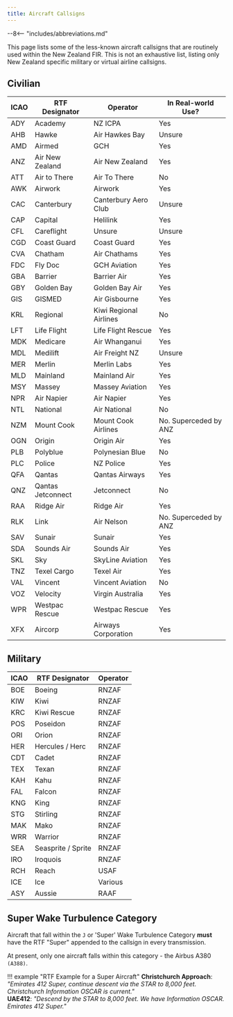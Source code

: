 ```yaml
---
title: Aircraft Callsigns
---
```


--8<-- "includes/abbreviations.md"

This page lists some of the less-known aircraft callsigns that are routinely used within the New Zealand FIR. This is not an exhaustive list, listing only New Zealand specific military or virtual airline callsigns.

## Civilian

| ICAO | RTF Designator    | Operator               | In Real-world Use?    |
| ---- | ----------------- | ---------------------- | --------------------- |
| ADY  | Academy           | NZ ICPA                | Yes                   |
| AHB  | Hawke             | Air Hawkes Bay         | Unsure                |
| AMD  | Airmed            | GCH                    | Yes                   |
| ANZ  | Air New Zealand   | Air New Zealand        | Yes                   |
| ATT  | Air to There      | Air To There           | No                    |
| AWK  | Airwork           | Airwork                | Yes                   |
| CAC  | Canterbury        | Canterbury Aero Club   | Unsure                |
| CAP  | Capital           | Helilink               | Yes                   |
| CFL  | Careflight        | Unsure                 | Unsure                |
| CGD  | Coast Guard       | Coast Guard            | Yes                   |
| CVA  | Chatham           | Air Chathams           | Yes                   |
| FDC  | Fly Doc           | GCH Aviation           | Yes                   |
| GBA  | Barrier           | Barrier Air            | Yes                   |
| GBY  | Golden Bay        | Golden Bay Air         | Yes                   |
| GIS  | GISMED            | Air Gisbourne          | Yes                   |
| KRL  | Regional          | Kiwi Regional Airlines | No                    |
| LFT  | Life Flight       | Life Flight Rescue     | Yes                   |
| MDK  | Medicare          | Air Whanganui          | Yes                   |
| MDL  | Medilift          | Air Freight NZ         | Unsure                |
| MER  | Merlin            | Merlin Labs            | Yes                   |
| MLD  | Mainland          | Mainland Air           | Yes                   |
| MSY  | Massey            | Massey Aviation        | Yes                   |
| NPR  | Air Napier        | Air Napier             | Yes                   |
| NTL  | National          | Air National           | No                    |
| NZM  | Mount Cook        | Mount Cook Airlines    | No. Superceded by ANZ |
| OGN  | Origin            | Origin Air             | Yes                   |
| PLB  | Polyblue          | Polynesian Blue        | No                    |
| PLC  | Police            | NZ Police              | Yes                   |
| QFA  | Qantas            | Qantas Airways         | Yes                   |
| QNZ  | Qantas Jetconnect | Jetconnect             | No                    |
| RAA  | Ridge Air         | Ridge Air              | Yes                   |
| RLK  | Link              | Air Nelson             | No. Superceded by ANZ |
| SAV  | Sunair            | Sunair                 | Yes                   |
| SDA  | Sounds Air        | Sounds Air             | Yes                   |
| SKL  | Sky               | SkyLine Aviation       | Yes                   |
| TNZ  | Texel Cargo       | Texel Air              | Yes                   |
| VAL  | Vincent           | Vincent Aviation       | No                    |
| VOZ  | Velocity          | Virgin Australia       | Yes                   |
| WPR  | Westpac Rescue    | Westpac Rescue         | Yes                   |
| XFX  | Aircorp           | Airways Corporation    | Yes                   |

## Military

| ICAO | RTF Designator     | Operator |
| ---- | ------------------ | -------- |
| BOE  | Boeing             | RNZAF    |
| KIW  | Kiwi               | RNZAF    |
| KRC  | Kiwi Rescue        | RNZAF    |
| POS  | Poseidon           | RNZAF    |
| ORI  | Orion              | RNZAF    |
| HER  | Hercules / Herc    | RNZAF    |
| CDT  | Cadet              | RNZAF    |
| TEX  | Texan              | RNZAF    |
| KAH  | Kahu               | RNZAF    |
| FAL  | Falcon             | RNZAF    |
| KNG  | King               | RNZAF    |
| STG  | Stirling           | RNZAF    |
| MAK  | Mako               | RNZAF    |
| WRR  | Warrior            | RNZAF    |
| SEA  | Seasprite / Sprite | RNZAF    |
| IRO  | Iroquois           | RNZAF    |
| RCH  | Reach              | USAF     |
| ICE  | Ice                | Various  |
| ASY  | Aussie             | RAAF     |

## Super Wake Turbulence Category

Aircraft that fall within the `J` or 'Super' Wake Turbulence Category **must** have the RTF "Super" appended to the callsign in every transmission.

At present, only one aircraft falls within this category - the Airbus A380 `(A388)`.

!!! example "RTF Example for a Super Aircraft"
    **Christchurch Approach**: *"Emirates 412 Super, continue descent via the STAR to 8,000 feet. Christchurch Information OSCAR is current."*  
    **UAE412**: *"Descend by the STAR to 8,000 feet. We have Information OSCAR. Emirates 412 Super."*
